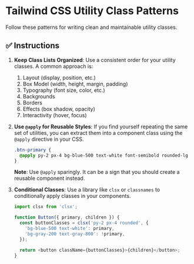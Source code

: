 # Tailwind CSS Utility Class Patterns

Follow these patterns for writing clean and maintainable utility classes.

## ✅ **Instructions**

1.  **Keep Class Lists Organized**: Use a consistent order for your utility
    classes. A common approach is:
    1.  Layout (display, position, etc.)
    2.  Box Model (width, height, margin, padding)
    3.  Typography (font size, color, etc.)
    4.  Backgrounds
    5.  Borders
    6.  Effects (box shadow, opacity)
    7.  Interactivity (hover, focus)

2.  **Use `@apply` for Reusable Styles**: If you find yourself repeating the
    same set of utilities, you can extract them into a component class using the
    `@apply` directive in your CSS.

    ```css
    .btn-primary {
      @apply py-2 px-4 bg-blue-500 text-white font-semibold rounded-lg shadow-md hover:bg-blue-700 focus:outline-none focus:ring-2 focus:ring-blue-400 focus:ring-opacity-75;
    }
    ```

    **Note**: Use `@apply` sparingly. It can be a sign that you should create a
    reusable component instead.

3.  **Conditional Classes**: Use a library like `clsx` or `classnames` to
    conditionally apply classes in your components.

    ```javascript
    import clsx from 'clsx';

    function Button({ primary, children }) {
      const buttonClasses = clsx('py-2 px-4 rounded', {
        'bg-blue-500 text-white': primary,
        'bg-gray-200 text-gray-800': !primary,
      });

      return <button className={buttonClasses}>{children}</button>;
    }
    ```
